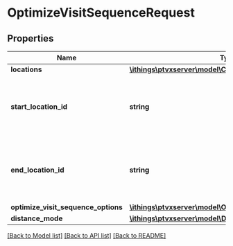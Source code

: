 # OptimizeVisitSequenceRequest

## Properties
Name | Type | Description | Notes
------------ | ------------- | ------------- | -------------
**locations** | [**\ithings\ptvxserver\model\ClusterPlanningLocation[]**](ClusterPlanningLocation.md) |  | [optional] 
**start_location_id** | **string** | If given, the location from OptimizeVisitSequenceRequest.locations with this ID is used as the start of the tour. It can be the same as OptimizeVisitSequenceRequest.endLocationId. If not given, the algorithm can freely choose the start of the tour from the given locations. | [optional] 
**end_location_id** | **string** | If given, the location from OptimizeVisitSequenceRequest.locations with this ID is used as the end of the tour. Can be the same as OptimizeVisitSequenceRequest.startLocationId. If not given, the algorithm can freely choose the end of the tour from the given locations. | [optional] 
**optimize_visit_sequence_options** | [**\ithings\ptvxserver\model\OptimizeVisitSequenceOptions**](OptimizeVisitSequenceOptions.md) |  | [optional] 
**distance_mode** | [**\ithings\ptvxserver\model\DistanceMode**](DistanceMode.md) |  | 

[[Back to Model list]](../../README.md#documentation-for-models) [[Back to API list]](../../README.md#documentation-for-api-endpoints) [[Back to README]](../../README.md)


